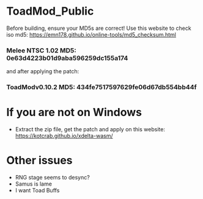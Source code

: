# ToadMod_Public

Before building, ensure your MD5s are correct!
Use this website to check iso md5: https://emn178.github.io/online-tools/md5_checksum.html
### Melee NTSC 1.02 MD5: 0e63d4223b01d9aba596259dc155a174
and after applying the patch:
### ToadModv0.10.2 MD5: 434fe7517597629fe06d67db554bb44f

# If you are not on Windows

- Extract the zip file, get the patch and apply on this website: https://kotcrab.github.io/xdelta-wasm/

# Other issues

- RNG stage seems to desync?
- Samus is lame
- I want Toad Buffs
